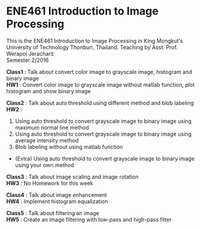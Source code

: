 # ENE461 Introduction to Image Processing

This is the ENE461 Introduction to Image Processing in King Mongkut's University of Technology Thonburi, Thailand.
Teaching by Asst. Prof. Werapol Jeracharit                                                                    
Semester 2/2016

**Class1** : Talk about convert color image to grayscale image, histogram and binary image                                       
**HW1** : Convert color image to grayscale image without matlab function, plot histogram and show binary image

**Class2** : Talk about auto threshold using different method and blob labeling                                              
**HW2** : 

1. Using auto threshold to convert grayscale image to binary image using maximum normal line method         
2. Using auto threshold to convert grayscale image to binary image using average intensity method                         
3. Blob labeling without using matlab function 
* (Extra) Using auto threshold to convert grayscale image to binary image using your own method 

**Class3** : Talk about image scaling and image rotation                                              
**HW3** : No Homework for this week
  
**Class4** : Talk about image enhancement                                      
**HW4** : Implement histogram equalization
  
**Class5** : Talk about filtering an image                        
**HW5** : Create an image filtering with low-pass and high-pass filter
